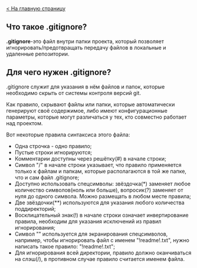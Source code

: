 [< На главную страницу](readme.md)

## **Что такое .gitignore?**

**.gitignore**-это файл внутри папки проекта, который позволяет игнорировать/предотвращать передачу файлов в локальные и удаленные репозитории.

## **Для чего нужен .gitignore?**

.gitignore служит для указания в нём файлов и папок, которые необходимо скрыть от системы контроля версий git.

Как правило, скрывают файлы или папки, которые автоматически генерируют своё содержимое, либо имеют конфигурационные параметры, которые могут различаться у тех, кто совместно работает над проектом.

Вот некоторые правила синтаксиса этого файла:

* Одна строчка - одно правило;
* Пустые строки игнорируются;
* Комментарии доступны через решётку(#) в начале строки;
* Символ "/" в начале строки указывает, что правило применяется только к файлам и папкам, которые располагаются в той же папке, что и сам файл .gitignore;
* Доступно использовать спецсимволы: звёздочка(*) заменяет любое количество символов(ноль или больше), вопросик(?) заменяет от нуля до одного символа. Можно размещать в любом месте правила;
* Две звёздочки(**) используются для указания любого количества поддиректорий;
* Восклицательный знак(!) в начале строки означает инвертирование правила, необходим для указания исключений из правил игнорирования;
* Символ "\" используется для экранирования спецсимволов, например, чтобы игнорировать файл с именем "!readme!.txt", нужно написать такое правило: "\!readme!.txt";
* Для игнорирования всей директории, правило должно оканчиваться на слэш(/), в противном случае правило считается именем файла.